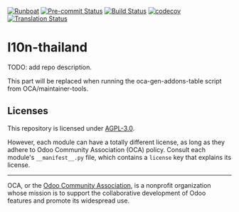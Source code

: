 
[![Runboat](https://img.shields.io/badge/runboat-Try%20me-875A7B.png)](https://runboat.odoo-community.org/builds?repo=OCA/l10n-thailand&target_branch=15.0)
[![Pre-commit Status](https://github.com/OCA/l10n-thailand/actions/workflows/pre-commit.yml/badge.svg?branch=15.0)](https://github.com/OCA/l10n-thailand/actions/workflows/pre-commit.yml?query=branch%3A15.0)
[![Build Status](https://github.com/OCA/l10n-thailand/actions/workflows/test.yml/badge.svg?branch=15.0)](https://github.com/OCA/l10n-thailand/actions/workflows/test.yml?query=branch%3A15.0)
[![codecov](https://codecov.io/gh/OCA/l10n-thailand/branch/15.0/graph/badge.svg)](https://codecov.io/gh/OCA/l10n-thailand)
[![Translation Status](https://translation.odoo-community.org/widgets/l10n-thailand-15-0/-/svg-badge.svg)](https://translation.odoo-community.org/engage/l10n-thailand-15-0/?utm_source=widget)

<!-- /!\ do not modify above this line -->

# l10n-thailand

TODO: add repo description.

<!-- /!\ do not modify below this line -->

<!-- prettier-ignore-start -->

[//]: # (addons)

This part will be replaced when running the oca-gen-addons-table script from OCA/maintainer-tools.

[//]: # (end addons)

<!-- prettier-ignore-end -->

## Licenses

This repository is licensed under [AGPL-3.0](LICENSE).

However, each module can have a totally different license, as long as they adhere to Odoo Community Association (OCA)
policy. Consult each module's `__manifest__.py` file, which contains a `license` key
that explains its license.

----
OCA, or the [Odoo Community Association](http://odoo-community.org/), is a nonprofit
organization whose mission is to support the collaborative development of Odoo features
and promote its widespread use.
